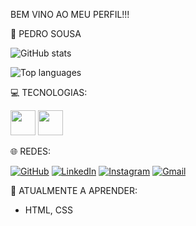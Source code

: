 BEM VINO AO MEU PERFIL!!!

🌟 PEDRO SOUSA


![GitHub stats](https://github-readme-stats.vercel.app/api?username=PedroSousa1602&show_icons=true&theme=dark)

![Top languages](https://github-readme-stats.vercel.app/api/top-langs/?username=PedroSousa1602&layout=compact&theme=dark)

💻 TECNOLOGIAS:

<img src="https://cdn.jsdelivr.net/gh/devicons/devicon/icons/html5/html5-original.svg" width="40" height="40"/> <img src="https://cdn.jsdelivr.net/gh/devicons/devicon/icons/css3/css3-original.svg" width="40" height="40"/>

🌐 REDES:

[![GitHub](https://img.shields.io/badge/GitHub-100000?style=for-the-badge&logo=github&logoColor=white)](https://github.com/PedroSousa1602)
[![LinkedIn](https://img.shields.io/badge/LinkedIn-0077B5?style=for-the-badge&logo=linkedin&logoColor=white)](https://www.linkedin.com/in/pedro-sousa-4a4a79269/)
[![Instagram](https://img.shields.io/badge/Instagram-E4405F?style=for-the-badge&logo=instagram&logoColor=white)](https://www.instagram.com/pedro.s.16/)
[![Gmail](https://img.shields.io/badge/Gmail-D14836?style=for-the-badge&logo=gmail&logoColor=white)](mailto:pedrocgs2006@gmail.com)

🧠 ATUALMENTE A APRENDER:

- HTML, CSS
